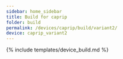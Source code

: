 ```yaml
---
sidebar: home_sidebar
title: Build for caprip
folder: build
permalink: /devices/caprip/build/variant2/
device: caprip_variant2
---
```

{% include templates/device_build.md %}
